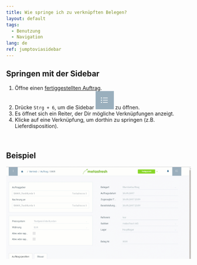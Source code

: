 ```yaml
---
title: Wie springe ich zu verknüpften Belegen?
layout: default
tags:
  - Benutzung
  - Navigation
lang: de
ref: jumptoviasidebar
---
```


## Springen mit der Sidebar
1. Öffne einen [fertiggestellten Auftrag](Auftrag_erfassen).
1. Drücke `Strg + 6`, um die Sidebar ![](assets/Sidebar_Icon_WebUI.png) zu öffnen.
1. Es öffnet sich ein Reiter, der Dir mögliche Verknüpfungen anzeigt.
1. Klicke auf eine Verknüpfung, um dorthin zu springen (z.B. Lieferdisposition).
<br>

## Beispiel

![](assets/springezusidebar.gif)
